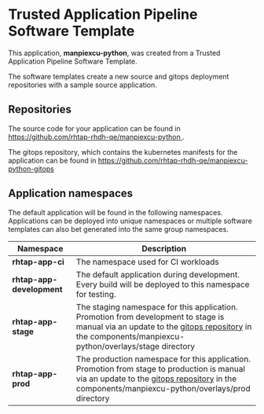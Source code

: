 # Trusted Application Pipeline Software Template

This application, **manpiexcu-python**, was created from a Trusted Application Pipeline Software Template.

The software templates create a new source and gitops deployment repositories with a sample source application. 

## Repositories

The source code for your application can be found in [https://github.com/rhtap-rhdh-qe/manpiexcu-python ](https://github.com/rhtap-rhdh-qe/manpiexcu-python ).
 
The gitops repository, which contains the kubernetes manifests for the application can be found in 
[https://github.com/rhtap-rhdh-qe/manpiexcu-python-gitops ](https://github.com/rhtap-rhdh-qe/manpiexcu-python-gitops ) 

## Application namespaces 

The default application will be found in the following namespaces. Applications can be deployed into unique namespaces or multiple software templates can also bet generated into the same group namespaces.  

|  Namespace   |  Description   |  
| -------- | -------- |
| **rhtap-app-ci** | The namespace used for CI workloads |
| **rhtap-app-development** | The default application during development. Every build will be deployed to this namespace for testing. |
| **rhtap-app-stage** | The staging namespace for this application. Promotion from development to stage is manual via an update to the [gitops repository](https://github.com/rhtap-rhdh-qe/manpiexcu-python-gitops ) in the components/manpiexcu-python/overlays/stage directory |
| **rhtap-app-prod** | The production namespace for this application. Promotion from stage to production is manual via an update to the [gitops repository](https://github.com/rhtap-rhdh-qe/manpiexcu-python-gitops ) in the components/manpiexcu-python/overlays/prod directory |